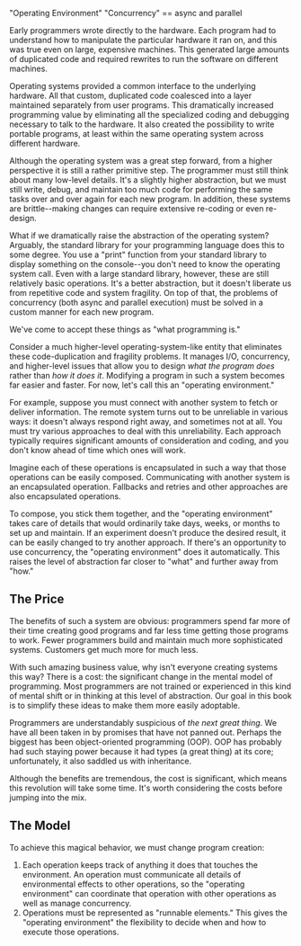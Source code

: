 "Operating Environment"
"Concurrency" == async and parallel

Early programmers wrote directly to the hardware. 
Each program had to understand how to manipulate the particular hardware it ran on, and this was true even on large, expensive machines.
This generated large amounts of duplicated code and required rewrites to run the software on different machines.

Operating systems provided a common interface to the underlying hardware.
All that custom, duplicated code coalesced into a layer maintained separately from user programs.
This dramatically increased programming value by eliminating all the specialized coding and debugging necessary to talk to the hardware.
It also created the possibility to write portable programs, at least within the same operating system across different hardware.

Although the operating system was a great step forward, from a higher perspective it is still a rather primitive step.
The programmer must still think about many low-level details.
It's a slightly higher abstraction, but we must still write, debug, and maintain too much code for performing the same tasks over and over again for each new program.
In addition, these systems are brittle--making changes can require extensive re-coding or even re-design.

What if we dramatically raise the abstraction of the operating system?
Arguably, the standard library for your programming language does this to some degree.
You use a "print" function from your standard library to display something on the console--you don't need to know the operating system call.
Even with a large standard library, however, these are still relatively basic operations.
It's a better abstraction, but it doesn't liberate us from repetitive code and system fragility.
On top of that, the problems of concurrency (both async and parallel execution) must be solved in a custom manner for each new program.

We've come to accept these things as "what programming is."

Consider a much higher-level operating-system-like entity that eliminates these code-duplication and fragility problems.
It manages I/O, concurrency, and higher-level issues that allow you to design *what the program does* rather than *how it does it*.
Modifying a program in such a system becomes far easier and faster.
For now, let's call this an "operating environment."

For example, suppose you must connect with another system to fetch or deliver information.
The remote system turns out to be unreliable in various ways: it doesn't always respond right away, and sometimes not at all.
You must try various approaches to deal with this unreliability.
Each approach typically requires significant amounts of consideration and coding, and you don't know ahead of time which ones will work.

Imagine each of these operations is encapsulated in such a way that those operations can be easily composed.
Communicating with another system is an encapsulated operation.
Fallbacks and retries and other approaches are also encapsulated operations.

To compose, you stick them together, and the "operating environment" takes care of details that would ordinarily take days, weeks, or months to set up and maintain.
If an experiment doesn't produce the desired result, it can be easily changed to try another approach.
If there's an opportunity to use concurrency, the "operating environment" does it automatically.
This raises the level of abstraction far closer to "what" and further away from "how."

## The Price

The benefits of such a system are obvious: programmers spend far more of their time creating good programs and far less time getting those programs to work.
Fewer programmers build and maintain much more sophisticated systems.
Customers get much more for much less.

With such amazing business value, why isn't everyone creating systems this way?
There is a cost: the significant change in the mental model of programming.
Most programmers are not trained or experienced in this kind of mental shift or in thinking at this level of abstraction.
Our goal in this book is to simplify these ideas to make them more easily adoptable.

Programmers are understandably suspicious of _the next great thing_.
We have all been taken in by promises that have not panned out.
Perhaps the biggest has been object-oriented programming (OOP).
OOP has probably had such staying power because it had types (a great thing) at its core; unfortunately, it also saddled us with inheritance.

Although the benefits are tremendous, the cost is significant, which means this revolution will take some time.
It's worth considering the costs before jumping into the mix.

## The Model

To achieve this magical behavior, we must change program creation:

1. Each operation keeps track of anything it does that touches the environment. An operation must communicate all details of environmental effects to other operations, so the "operating environment" can coordinate that operation with other operations as well as manage concurrency.
2. Operations must be represented as "runnable elements." This gives the "operating environment" the flexibility to decide when and how to execute those operations.
